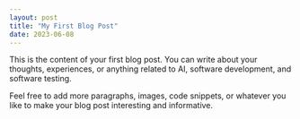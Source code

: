 ```yaml
---
layout: post
title: "My First Blog Post"
date: 2023-06-08
---
```


This is the content of your first blog post. You can write about your thoughts, experiences, or anything related to AI, software development, and software testing.

Feel free to add more paragraphs, images, code snippets, or whatever you like to make your blog post interesting and informative.